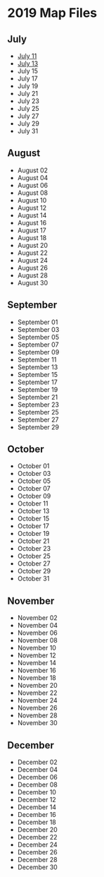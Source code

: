 # 2019 Map Files

## July
- [July 11](https://github.com/vBread/Wrizz/blob/master/Lab%20Path/Maps/2019/Lab_Path%3C2019-07-11%3E%2329089a2c31.png)
- [July 13](https://github.com/vBread/Wrizz/blob/master/Lab%20Path/Maps/2019/Lab_Path%3C2019-07-13%3E%235ce8991036.png)
- July 15
- July 17
- July 19
- July 21
- July 23
- July 25
- July 27
- July 29
- July 31

## August
- August 02
- August 04
- August 06
- August 08
- August 10
- August 12
- August 14
- August 16
- August 17
- August 18
- August 20
- August 22
- August 24
- August 26
- August 28
- August 30

## September
- September 01
- September 03
- September 05
- September 07
- September 09
- September 11
- September 13
- September 15
- September 17
- September 19
- September 21
- September 23
- September 25
- September 27
- September 29

## October
- October 01
- October 03
- October 05
- October 07
- October 09
- October 11
- October 13
- October 15
- October 17
- October 19
- October 21
- October 23
- October 25
- October 27
- October 29
- October 31

## November
- November 02
- November 04
- November 06
- November 08
- November 10
- November 12
- November 14
- November 16
- November 18
- November 20
- November 22
- November 24
- November 26
- November 28
- November 30

## December
- December 02
- December 04
- December 06
- December 08
- December 10
- December 12
- December 14
- December 16
- December 18
- December 20
- December 22
- December 24
- December 26
- December 28
- December 30
